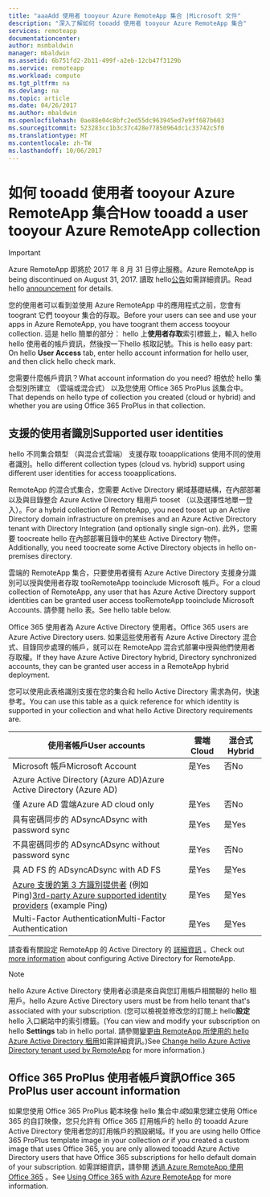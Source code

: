```yaml
---
title: "aaaAdd 使用者 tooyour Azure RemoteApp 集合 |Microsoft 文件"
description: "深入了解如何 tooadd 使用者 tooyour Azure RemoteApp 集合"
services: remoteapp
documentationcenter: 
author: msmbaldwin
manager: mbaldwin
ms.assetid: 6b751fd2-2b11-499f-a2eb-12cb47f3129b
ms.service: remoteapp
ms.workload: compute
ms.tgt_pltfrm: na
ms.devlang: na
ms.topic: article
ms.date: 04/26/2017
ms.author: mbaldwin
ms.openlocfilehash: 0ae88e04c8bfc2ed55dc963945ed7e9ff687b603
ms.sourcegitcommit: 523283cc1b3c37c428e77850964dc1c33742c5f0
ms.translationtype: MT
ms.contentlocale: zh-TW
ms.lasthandoff: 10/06/2017
---
```

# <a name="how-tooadd-a-user-tooyour-azure-remoteapp-collection"></a><span data-ttu-id="96dd1-103">如何 tooadd 使用者 tooyour Azure RemoteApp 集合</span><span class="sxs-lookup"><span data-stu-id="96dd1-103">How tooadd a user tooyour Azure RemoteApp collection</span></span>
> [!IMPORTANT]
> <span data-ttu-id="96dd1-104">Azure RemoteApp 即將於 2017 年 8 月 31 日停止服務。</span><span class="sxs-lookup"><span data-stu-id="96dd1-104">Azure RemoteApp is being discontinued on August 31, 2017.</span></span> <span data-ttu-id="96dd1-105">讀取 hello[公告](https://go.microsoft.com/fwlink/?linkid=821148)如需詳細資訊。</span><span class="sxs-lookup"><span data-stu-id="96dd1-105">Read hello [announcement](https://go.microsoft.com/fwlink/?linkid=821148) for details.</span></span>
> 
> 

<span data-ttu-id="96dd1-106">您的使用者可以看到並使用 Azure RemoteApp 中的應用程式之前，您會有 toogrant 它們 tooyour 集合的存取。</span><span class="sxs-lookup"><span data-stu-id="96dd1-106">Before your users can see and use your apps in Azure RemoteApp, you have toogrant them access tooyour collection.</span></span> <span data-ttu-id="96dd1-107">這是 hello 簡單的部分： hello 上**使用者存取**索引標籤上，輸入 hello hello 使用者的帳戶資訊，然後按一下hello 核取記號。</span><span class="sxs-lookup"><span data-stu-id="96dd1-107">This is hello easy part: On hello **User Access** tab, enter hello account information for hello user, and then click hello check mark.</span></span>

<span data-ttu-id="96dd1-108">您需要什麼帳戶資訊？</span><span class="sxs-lookup"><span data-stu-id="96dd1-108">What account information do you need?</span></span> <span data-ttu-id="96dd1-109">相依於 hello 集合型別所建立 （雲端或混合式） 以及您使用 Office 365 ProPlus 該集合中。</span><span class="sxs-lookup"><span data-stu-id="96dd1-109">That depends on hello type of collection you created (cloud or hybrid) and whether you are using Office 365 ProPlus in that collection.</span></span>

## <a name="supported-user-identities"></a><span data-ttu-id="96dd1-110">支援的使用者識別</span><span class="sxs-lookup"><span data-stu-id="96dd1-110">Supported user identities</span></span>
<span data-ttu-id="96dd1-111">hello 不同集合類型 （與混合式雲端） 支援存取 tooapplications 使用不同的使用者識別。</span><span class="sxs-lookup"><span data-stu-id="96dd1-111">hello different collection types (cloud vs. hybrid) support using different user identities for access tooapplications.</span></span>  

<span data-ttu-id="96dd1-112">RemoteApp 的混合式集合，您需要 Active Directory 網域基礎結構，在內部部署以及與目錄整合 Azure Active Directory 租用戶 tooset （以及選擇性地單一登入）。</span><span class="sxs-lookup"><span data-stu-id="96dd1-112">For a hybrid collection of RemoteApp, you need tooset up an Active Directory domain infrastructure on premises and an Azure Active Directory tenant with Directory Integration (and optionally single sign-on).</span></span> <span data-ttu-id="96dd1-113">此外，您需要 toocreate hello 在內部部署目錄中的某些 Active Directory 物件。</span><span class="sxs-lookup"><span data-stu-id="96dd1-113">Additionally, you need toocreate some Active Directory objects in hello on-premises directory.</span></span>  

<span data-ttu-id="96dd1-114">雲端的 RemoteApp 集合，只要使用者擁有 Azure Active Directory 支援身分識別可以授與使用者存取 tooRemoteApp tooinclude Microsoft 帳戶。</span><span class="sxs-lookup"><span data-stu-id="96dd1-114">For a cloud collection of RemoteApp, any user that has Azure Active Directory support identities can be granted user access tooRemoteApp tooinclude Microsoft Accounts.</span></span>  <span data-ttu-id="96dd1-115">請參閱 hello 表。</span><span class="sxs-lookup"><span data-stu-id="96dd1-115">See hello table below.</span></span>

<span data-ttu-id="96dd1-116">Office 365 使用者為 Azure Active Directory 使用者。</span><span class="sxs-lookup"><span data-stu-id="96dd1-116">Office 365 users are Azure Active Directory users.</span></span> <span data-ttu-id="96dd1-117">如果這些使用者有 Azure Active Directory 混合式、目錄同步處理的帳戶，就可以在 RemoteApp 混合式部署中授與他們使用者存取權。</span><span class="sxs-lookup"><span data-stu-id="96dd1-117">If they have Azure Active Directory hybrid, Directory synchronized accounts, they can be granted user access in a RemoteApp hybrid deployment.</span></span>   

<span data-ttu-id="96dd1-118">您可以使用此表格識別支援在您的集合和 hello Active Directory 需求為何，快速參考。</span><span class="sxs-lookup"><span data-stu-id="96dd1-118">You can use this table as a quick reference for which identity is supported in your collection and what hello Active Directory requirements are.</span></span>

| <span data-ttu-id="96dd1-119">使用者帳戶</span><span class="sxs-lookup"><span data-stu-id="96dd1-119">User accounts</span></span> | <span data-ttu-id="96dd1-120">雲端</span><span class="sxs-lookup"><span data-stu-id="96dd1-120">Cloud</span></span> | <span data-ttu-id="96dd1-121">混合式</span><span class="sxs-lookup"><span data-stu-id="96dd1-121">Hybrid</span></span> |
| --- | --- | --- |
| <span data-ttu-id="96dd1-122">Microsoft 帳戶</span><span class="sxs-lookup"><span data-stu-id="96dd1-122">Microsoft Account</span></span> |<span data-ttu-id="96dd1-123">是</span><span class="sxs-lookup"><span data-stu-id="96dd1-123">Yes</span></span> |<span data-ttu-id="96dd1-124">否</span><span class="sxs-lookup"><span data-stu-id="96dd1-124">No</span></span> |
| <span data-ttu-id="96dd1-125">Azure Active Directory (Azure AD)</span><span class="sxs-lookup"><span data-stu-id="96dd1-125">Azure Active Directory (Azure AD)</span></span> | | |
| <span data-ttu-id="96dd1-126">僅 Azure AD 雲端</span><span class="sxs-lookup"><span data-stu-id="96dd1-126">Azure AD cloud only</span></span> |<span data-ttu-id="96dd1-127">是</span><span class="sxs-lookup"><span data-stu-id="96dd1-127">Yes</span></span> |<span data-ttu-id="96dd1-128">否</span><span class="sxs-lookup"><span data-stu-id="96dd1-128">No</span></span> |
| <span data-ttu-id="96dd1-129">具有密碼同步的 ADsync</span><span class="sxs-lookup"><span data-stu-id="96dd1-129">ADsync with password sync</span></span> |<span data-ttu-id="96dd1-130">是</span><span class="sxs-lookup"><span data-stu-id="96dd1-130">Yes</span></span> |<span data-ttu-id="96dd1-131">是</span><span class="sxs-lookup"><span data-stu-id="96dd1-131">Yes</span></span> |
| <span data-ttu-id="96dd1-132">不具密碼同步的 ADsync</span><span class="sxs-lookup"><span data-stu-id="96dd1-132">ADsync without password sync</span></span> |<span data-ttu-id="96dd1-133">是</span><span class="sxs-lookup"><span data-stu-id="96dd1-133">Yes</span></span> |<span data-ttu-id="96dd1-134">否</span><span class="sxs-lookup"><span data-stu-id="96dd1-134">No</span></span> |
| <span data-ttu-id="96dd1-135">具 AD FS 的 ADsync</span><span class="sxs-lookup"><span data-stu-id="96dd1-135">ADsync with AD FS</span></span> |<span data-ttu-id="96dd1-136">是</span><span class="sxs-lookup"><span data-stu-id="96dd1-136">Yes</span></span> |<span data-ttu-id="96dd1-137">是</span><span class="sxs-lookup"><span data-stu-id="96dd1-137">Yes</span></span> |
| <span data-ttu-id="96dd1-138">[Azure 支援的第 3 方識別提供者](https://msdn.microsoft.com/library/azure/jj679342.aspx) (例如 Ping)</span><span class="sxs-lookup"><span data-stu-id="96dd1-138">[3rd-party Azure supported identity providers](https://msdn.microsoft.com/library/azure/jj679342.aspx)  (example Ping)</span></span> |<span data-ttu-id="96dd1-139">是</span><span class="sxs-lookup"><span data-stu-id="96dd1-139">Yes</span></span> |<span data-ttu-id="96dd1-140">是</span><span class="sxs-lookup"><span data-stu-id="96dd1-140">Yes</span></span> |
| <span data-ttu-id="96dd1-141">Multi-Factor Authentication</span><span class="sxs-lookup"><span data-stu-id="96dd1-141">Multi-Factor Authentication</span></span> |<span data-ttu-id="96dd1-142">是</span><span class="sxs-lookup"><span data-stu-id="96dd1-142">Yes</span></span> |<span data-ttu-id="96dd1-143">是</span><span class="sxs-lookup"><span data-stu-id="96dd1-143">Yes</span></span> |

<span data-ttu-id="96dd1-144">請查看有關設定 RemoteApp 的 Active Directory 的 [詳細資訊](remoteapp-ad.md) 。</span><span class="sxs-lookup"><span data-stu-id="96dd1-144">Check out [more information](remoteapp-ad.md) about configuring Active Directory for RemoteApp.</span></span>

> [!NOTE]
> <span data-ttu-id="96dd1-145">hello Azure Active Directory 使用者必須是來自與您訂用帳戶相關聯的 hello 租用戶。</span><span class="sxs-lookup"><span data-stu-id="96dd1-145">hello Azure Active Directory users must be from hello tenant that's associated with your subscription.</span></span> <span data-ttu-id="96dd1-146">(您可以檢視並修改您的訂閱上 hello**設定**hello 入口網站中的索引標籤。</span><span class="sxs-lookup"><span data-stu-id="96dd1-146">(You can view and modify your subscription on hello **Settings** tab in hello portal.</span></span> <span data-ttu-id="96dd1-147">請參閱[變更由 RemoteApp 所使用的 hello Azure Active Directory 租用](remoteapp-changetenant.md)如需詳細資訊。)</span><span class="sxs-lookup"><span data-stu-id="96dd1-147">See [Change hello Azure Active Directory tenant used by RemoteApp](remoteapp-changetenant.md) for more information.)</span></span>
> 
> 

## <a name="office-365-proplus-user-account-information"></a><span data-ttu-id="96dd1-148">Office 365 ProPlus 使用者帳戶資訊</span><span class="sxs-lookup"><span data-stu-id="96dd1-148">Office 365 ProPlus user account information</span></span>
<span data-ttu-id="96dd1-149">如果您使用 Office 365 ProPlus 範本映像 hello 集合中*或*如果您建立使用 Office 365 的自訂映像，您只允許有 Office 365 訂用帳戶的 hello 的 tooadd Azure Active Directory 使用者您的訂用帳戶的預設網域。</span><span class="sxs-lookup"><span data-stu-id="96dd1-149">If you are using hello Office 365 ProPlus template image in your collection *or* if you created a custom image that uses Office 365, you are only allowed tooadd Azure Active Directory users that have Office 365 subscriptions for hello default domain of your subscription.</span></span> <span data-ttu-id="96dd1-150">如需詳細資訊，請參閱 [透過 Azure RemoteApp 使用 Office 365](remoteapp-o365.md) 。</span><span class="sxs-lookup"><span data-stu-id="96dd1-150">See [Using Office 365 with Azure RemoteApp](remoteapp-o365.md) for more information.</span></span>

